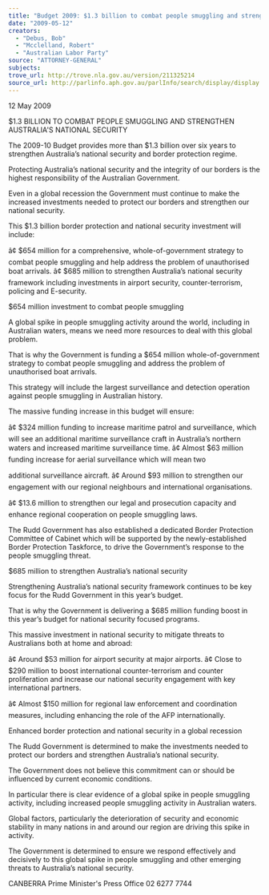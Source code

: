 ```yaml
---
title: "Budget 2009: $1.3 billion to combat people smuggling and strengthen Australia's national security."
date: "2009-05-12"
creators:
  - "Debus, Bob"
  - "Mcclelland, Robert"
  - "Australian Labor Party"
source: "ATTORNEY-GENERAL"
subjects:
trove_url: http://trove.nla.gov.au/version/211325214
source_url: http://parlinfo.aph.gov.au/parlInfo/search/display/display.w3p;query=Id%3A%22media/pressrel/GELT6%22
---
```


 

 

 12 May 2009 

 $1.3 BILLION TO COMBAT PEOPLE SMUGGLING AND STRENGTHEN  AUSTRALIA'S NATIONAL SECURITY 

 The 2009-10 Budget provides more than $1.3 billion over six years to strengthen Australia’s  national security and border protection regime. 

 Protecting Australia’s national security and the integrity of our borders is the highest  responsibility of the Australian Government. 

 Even in a global recession the Government must continue to make the increased investments  needed to protect our borders and strengthen our national security. 

 This $1.3 billion border protection and national security investment will include: 

 â¢ $654 million for a comprehensive, whole-of-government strategy to combat people  smuggling and help address the problem of unauthorised boat arrivals.   â¢ $685 million to strengthen Australia’s national security framework including  investments in airport security, counter-terrorism, policing and E-security. 

 $654 million investment to combat people smuggling 

 A global spike in people smuggling activity around the world, including in Australian waters,  means we need more resources to deal with this global problem. 

 That is why the Government is funding a $654 million whole-of-government strategy to  combat people smuggling and address the problem of unauthorised boat arrivals. 

 This strategy will include the largest surveillance and detection operation against people  smuggling in Australian history. 

 The massive funding increase in this budget will ensure: 

 â¢ $324 million funding to increase maritime patrol and surveillance, which will see an  additional maritime surveillance craft in Australia’s northern waters and increased  maritime surveillance time.   â¢ Almost $63 million funding increase for aerial surveillance which will mean two 

 additional surveillance aircraft.   â¢ Around $93 million to strengthen our engagement with our regional neighbours and  international organisations.  

 â¢ $13.6 million to strengthen our legal and prosecution capacity and enhance regional  cooperation on people smuggling laws. 

 The Rudd Government has also established a dedicated Border Protection Committee of  Cabinet which will be supported by the newly-established Border Protection Taskforce, to  drive the Government’s response to the people smuggling threat. 

 $685 million to strengthen Australia’s national security 

 Strengthening Australia’s national security framework continues to be key focus for the Rudd  Government in this year’s budget. 

 That is why the Government is delivering a $685 million funding boost in this year’s budget  for national security focused programs. 

 This massive investment in national security to mitigate threats to Australians both at home  and abroad: 

 â¢ Around $53 million for airport security at major airports.   â¢ Close to $290 million to boost international counter-terrorism and counter  proliferation and increase our national security engagement with key international  partners.  

 â¢ Almost $150 million for regional law enforcement and coordination measures,  including enhancing the role of the AFP internationally. 

 Enhanced border protection and national security in a global recession 

 The Rudd Government is determined to make the investments needed to protect our borders  and strengthen Australia’s national security. 

 The Government does not believe this commitment can or should be influenced by current  economic conditions. 

 In particular there is clear evidence of a global spike in people smuggling activity, including  increased people smuggling activity in Australian waters. 

 Global factors, particularly the deterioration of security and economic stability in many  nations in and around our region are driving this spike in activity. 

 The Government is determined to ensure we respond effectively and decisively to this global  spike in people smuggling and other emerging threats to Australia’s national security. 

 CANBERRA  Prime Minister's Press Office 02 6277 7744 

  

